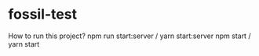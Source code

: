 # fossil-test
How to run this project?
npm run start:server / yarn start:server
npm start / yarn start